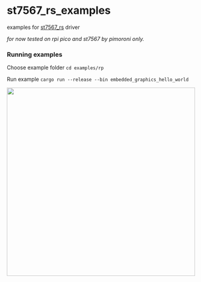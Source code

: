 # st7567_rs_examples 

examples for [st7567_rs](https://github.com/tracyspacy/st7567_rs) driver

_for now tested on rpi pico and st7567 by pimoroni only._

### Running examples
Choose example folder `cd examples/rp`


Run example `cargo run --release --bin embedded_graphics_hello_world`


<img src="https://github.com/tracyspacy/st7567_rs/assets/42025315/c0d928af-4291-45bd-9cd1-d433d7f20f4f" width="500">
